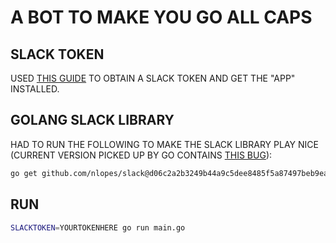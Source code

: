 # A BOT TO MAKE YOU GO ALL CAPS

## SLACK TOKEN

USED [THIS GUIDE](https://github.com/threatsimple/smug-broker/blob/master/doc/slack.md)
TO OBTAIN A SLACK TOKEN AND GET THE "APP" INSTALLED.

## GOLANG SLACK LIBRARY

HAD TO RUN THE FOLLOWING TO MAKE THE SLACK LIBRARY PLAY NICE
(CURRENT VERSION PICKED UP BY GO CONTAINS [THIS BUG](https://github.com/nlopes/slack/pull/618)):

```bash
go get github.com/nlopes/slack@d06c2a2b3249b44a9c5dee8485f5a87497beb9ea
```

## RUN

```bash
SLACKTOKEN=YOURTOKENHERE go run main.go
```